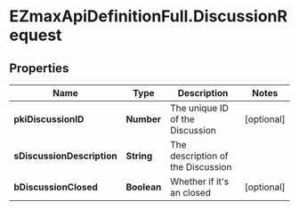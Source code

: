 # EZmaxApiDefinitionFull.DiscussionRequest

## Properties

Name | Type | Description | Notes
------------ | ------------- | ------------- | -------------
**pkiDiscussionID** | **Number** | The unique ID of the Discussion | [optional] 
**sDiscussionDescription** | **String** | The description of the Discussion | 
**bDiscussionClosed** | **Boolean** | Whether if it&#39;s an closed | [optional] 


